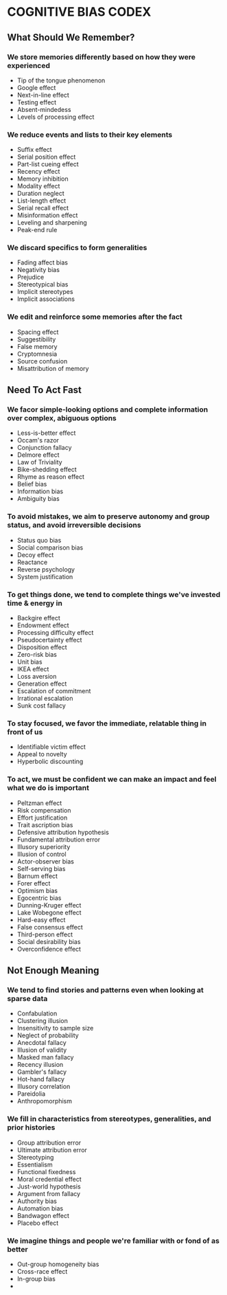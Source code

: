 # COGNITIVE BIAS CODEX

## What Should We Remember?

### We store memories differently based on how they were experienced

- Tip of the tongue phenomenon
- Google effect
- Next-in-line effect
- Testing effect
- Absent-mindedess
- Levels of processing effect

### We reduce events and lists to their key elements

- Suffix effect
- Serial position effect
- Part-list cueing effect
- Recency effect
- Memory inhibition
- Modality effect
- Duration neglect
- List-length effect
- Serial recall effect
- Misinformation effect
- Leveling and sharpening
- Peak-end rule

### We discard specifics to form generalities

- Fading affect bias
- Negativity bias
- Prejudice
- Stereotypical bias
- Implicit stereotypes
- Implicit associations

### We edit and reinforce some memories after the fact

- Spacing effect
- Suggestibility
- False memory
- Cryptomnesia
- Source confusion
- Misattribution of memory

## Need To Act Fast

### We facor simple-looking options and complete information over complex, abiguous options

- Less-is-better effect
- Occam's razor
- Conjunction fallacy
- Delmore effect
- Law of Triviality
- Bike-shedding effect
- Rhyme as reason effect
- Belief bias
- Information bias
- Ambiguity bias

### To avoid mistakes, we aim to preserve autonomy and group status, and avoid irreversible decisions

- Status quo bias
- Social comparison bias
- Decoy effect
- Reactance
- Reverse psychology
- System justification

### To get things done, we tend to complete things we've invested time & energy in

- Backgire effect
- Endowment effect
- Processing difficulty effect
- Pseudocertainty effect
- Disposition effect
- Zero-risk bias
- Unit bias
- IKEA effect
- Loss aversion
- Generation effect
- Escalation of commitment
- Irrational escalation
- Sunk cost fallacy

### To stay focused, we favor the immediate, relatable thing in front of us

- Identifiable victim effect
- Appeal to novelty
- Hyperbolic discounting

### To act, we must be confident we can make an impact and feel what we do is important

- Peltzman effect
- Risk compensation
- Effort justification
- Trait ascription bias
- Defensive attribution hypothesis
- Fundamental attribution error
- Illusory superiority
- Illusion of control
- Actor-observer bias
- Self-serving bias
- Barnum effect
- Forer effect
- Optimism bias
- Egocentric bias
- Dunning-Kruger effect
- Lake Wobegone effect
- Hard-easy effect
- False consensus effect
- Third-person effect
- Social desirability bias
- Overconfidence effect

## Not Enough Meaning

### We tend to find stories and patterns even when looking at sparse data

- Confabulation
- Clustering illusion
- Insensitivity to sample size
- Neglect of probability
- Anecdotal fallacy
- Illusion of validity
- Masked man fallacy
- Recency illusion
- Gambler's fallacy
- Hot-hand fallacy
- Illusory correlation
- Pareidolia
- Anthropomorphism

### We fill in characteristics from stereotypes, generalities, and prior histories

- Group attribution error
- Ultimate attribution error
- Stereotyping
- Essentialism
- Functional fixedness
- Moral credential effect
- Just-world hypothesis
- Argument from fallacy
- Authority bias
- Automation bias
- Bandwagon effect
- Placebo effect

### We imagine things and people we're familiar with or fond of as better

- Out-group homogeneity bias
- Cross-race effect
- In-group bias
- 

